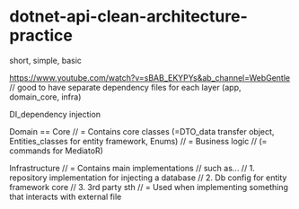 # dotnet-api-clean-architecture-practice

short, simple, basic

https://www.youtube.com/watch?v=sBAB_EKYPYs&ab_channel=WebGentle
// good to have separate dependency files for each layer (app, domain_core, infra)


DI_dependency injection



Domain == Core
    // = Contains core classes (=DTO_data transfer object, Entities_classes for entity framework, Enums)
    // = Business logic
    // (= commands for MediatoR)

Infrastructure
    // = Contains main implementations
    // such as...
        // 1. repository implementation for injecting a database
        // 2. Db config for entity framework core
        // 3. 3rd party sth
    // = Used when implementing something that interacts with external file